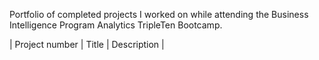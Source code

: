 Portfolio of completed projects I worked on while attending the Business Intelligence Program Analytics TripleTen Bootcamp.

| Project number | Title | Description |
